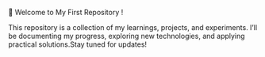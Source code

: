 
🚀 Welcome to My First Repository !

This repository is a collection of my learnings, projects, and experiments. I’ll be documenting my progress, exploring new technologies, and applying practical solutions.Stay tuned for updates!



